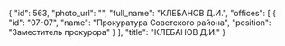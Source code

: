 {
    "id": 563,
    "photo_url": "",
    "full_name": "КЛЕБАНОВ Д.И.",
    "offices": [
        {
            "id": "07-07",
            "name": "Прокуратура Советского района",
            "position": "Заместитель прокурора"
        }
    ],
    "title": "КЛЕБАНОВ Д.И."
}